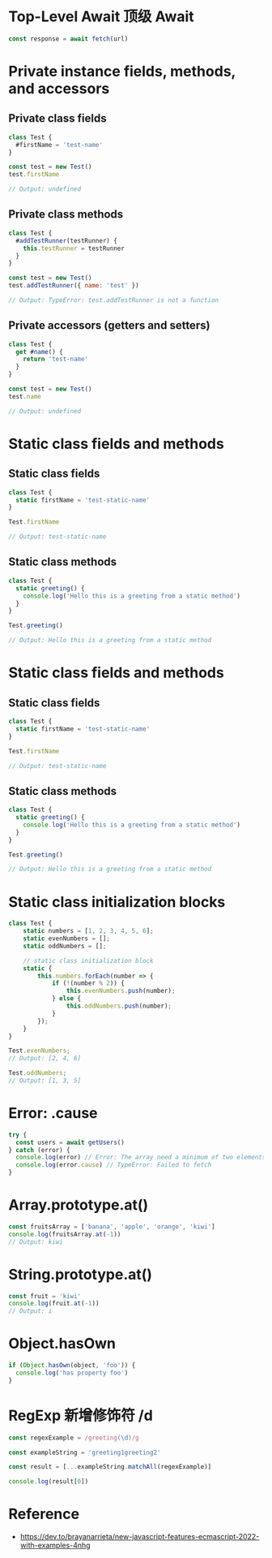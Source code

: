 # Top-Level Await 顶级 Await

```js
const response = await fetch(url)
```

# Private instance fields, methods, and accessors

## Private class fields

```js
class Test {
  #firstName = 'test-name'
}

const test = new Test()
test.firstName

// Output: undefined
```

## Private class methods

```js
class Test {
  #addTestRunner(testRunner) {
    this.testRunner = testRunner
  }
}

const test = new Test()
test.addTestRunner({ name: 'test' })

// Output: TypeError: test.addTestRunner is not a function
```

## Private accessors (getters and setters)

```js
class Test {
  get #name() {
    return 'test-name'
  }
}

const test = new Test()
test.name

// Output: undefined
```

# Static class fields and methods

## Static class fields

```js
class Test {
  static firstName = 'test-static-name'
}

Test.firstName

// Output: test-static-name
```

## Static class methods

```js
class Test {
  static greeting() {
    console.log('Hello this is a greeting from a static method')
  }
}

Test.greeting()

// Output: Hello this is a greeting from a static method
```

# Static class fields and methods

## Static class fields

```js
class Test {
  static firstName = 'test-static-name'
}

Test.firstName

// Output: test-static-name
```

## Static class methods

```js
class Test {
  static greeting() {
    console.log('Hello this is a greeting from a static method')
  }
}

Test.greeting()

// Output: Hello this is a greeting from a static method
```

# Static class initialization blocks

```js
class Test {
    static numbers = [1, 2, 3, 4, 5, 6];
    static evenNumbers = [];
    static oddNumbers = [];

    // static class initialization block
    static {
        this.numbers.forEach(number => {
            if (!(number % 2)) {
                this.evenNumbers.push(number);
            } else {
                this.oddNumbers.push(number);
            }
        });
    }
}

Test.evenNumbers;
// Output: [2, 4, 6]

Test.oddNumbers;
// Output: [1, 3, 5]
```

# Error: .cause

```js
try {
  const users = await getUsers()
} catch (error) {
  console.log(error) // Error: The array need a minimum of two elements
  console.log(error.cause) // TypeError: Failed to fetch
}
```

# Array.prototype.at()

```js
const fruitsArray = ['banana', 'apple', 'orange', 'kiwi']
console.log(fruitsArray.at(-1))
// Output: kiwi
```

# String.prototype.at()

```js
const fruit = 'kiwi'
console.log(fruit.at(-1))
// Output: i
```

# Object.hasOwn

```js
if (Object.hasOwn(object, 'foo')) {
  console.log('has property foo')
}
```

# RegExp 新增修饰符 /d

```js
const regexExample = /greeting(\d)/g

const exampleString = 'greeting1greeting2'

const result = [...exampleString.matchAll(regexExample)]

console.log(result[0])
```

# Reference

- https://dev.to/brayanarrieta/new-javascript-features-ecmascript-2022-with-examples-4nhg
